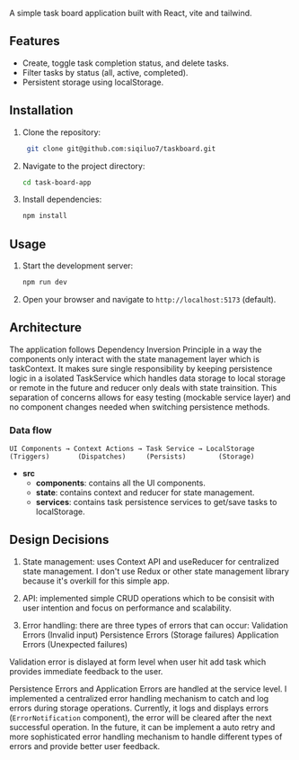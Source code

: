 A simple task board application built with React, vite and tailwind.

## Features

- Create, toggle task completion status, and delete tasks.
- Filter tasks by status (all, active, completed).
- Persistent storage using localStorage.

## Installation

1. Clone the repository:

   ```bash
    git clone git@github.com:siqiluo7/taskboard.git
   ```

2. Navigate to the project directory:
   ```bash
   cd task-board-app
   ```
3. Install dependencies:
   ```bash
   npm install
   ```

## Usage

1. Start the development server:
   ```bash
   npm run dev
   ```
2. Open your browser and navigate to `http://localhost:5173` (default).

## Architecture

The application follows Dependency Inversion Principle in a way the components only interact with the state management layer which is taskContext. It makes
sure single responsibility by keeping persistence logic in a isolated TaskService which handles data storage to local storage or remote in the future and reducer only deals with state trainsition. This separation of concerns allows for easy testing (mockable service layer) and no component changes needed when switching persistence methods.

### Data flow

```
UI Components → Context Actions → Task Service → LocalStorage
(Triggers)       (Dispatches)     (Persists)        (Storage)
```

- **src**
  - **components**: contains all the UI components.
  - **state**: contains context and reducer for state management.
  - **services**: contains task persistence services to get/save tasks to localStorage.

## Design Decisions

1. State management: uses Context API and useReducer for centralized state management. I don't use Redux or other state management library because it's overkill for this simple app.

2. API: implemented simple CRUD operations which to be consisit with user intention and focus on performance and scalability.

3. Error handling: there are three types of errors that can occur:
   Validation Errors (Invalid input)
   Persistence Errors (Storage failures)
   Application Errors (Unexpected failures)

Validation error is dislayed at form level when user hit add task which provides immediate feedback to the user.

Persistence Errors and Application Errors are handled at the service level. I implemented a centralized error handling mechanism to catch and log errors during storage operations. Currently, it logs and displays errors (`ErrorNotification` component), the error will be cleared after the next successful operation. In the future, it can be implement a auto retry and more sophisticated error handling mechanism to handle different types of errors and provide better user feedback.
